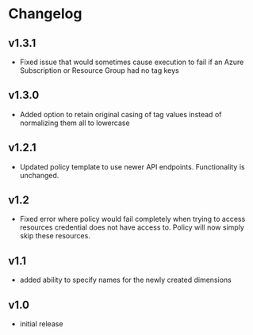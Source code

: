 # Changelog

## v1.3.1

- Fixed issue that would sometimes cause execution to fail if an Azure Subscription or Resource Group had no tag keys

## v1.3.0

- Added option to retain original casing of tag values instead of normalizing them all to lowercase

## v1.2.1

- Updated policy template to use newer API endpoints. Functionality is unchanged.

## v1.2

- Fixed error where policy would fail completely when trying to access resources credential does not have access to. Policy will now simply skip these resources.

## v1.1

- added ability to specify names for the newly created dimensions

## v1.0

- initial release
